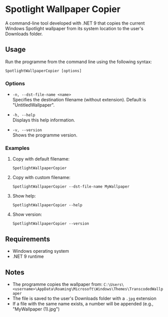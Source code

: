 ﻿# Spotlight Wallpaper Copier

A command-line tool developed with .NET 9 that copies the current Windows Spotlight wallpaper from its system location to the user's Downloads folder.

## Usage

Run the programme from the command line using the following syntax:

```shell
SpotlightWallpaperCopier [options]
```

### Options

- `-n, --dst-file-name <name>`  
  Specifies the destination filename (without extension). Default is "UntitledWallpaper".

- `-h, --help`  
  Displays this help information.

- `-v, --version`  
  Shows the programme version.

### Examples

1. Copy with default filename:
   ```shell
   SpotlightWallpaperCopier
   ```

2. Copy with custom filename:
   ```shell
   SpotlightWallpaperCopier --dst-file-name MyWallpaper
   ```

3. Show help:
   ```shell
   SpotlightWallpaperCopier --help
   ```

4. Show version:
   ```shell
   SpotlightWallpaperCopier --version
   ```

## Requirements

- Windows operating system
- .NET 9 runtime

## Notes

- The programme copies the wallpaper from: `C:\Users\<username>\AppData\Roaming\Microsoft\Windows\Themes\TranscodedWallpaper`
- The file is saved to the user's Downloads folder with a `.jpg` extension
- If a file with the same name exists, a number will be appended (e.g., "MyWallpaper (1).jpg")